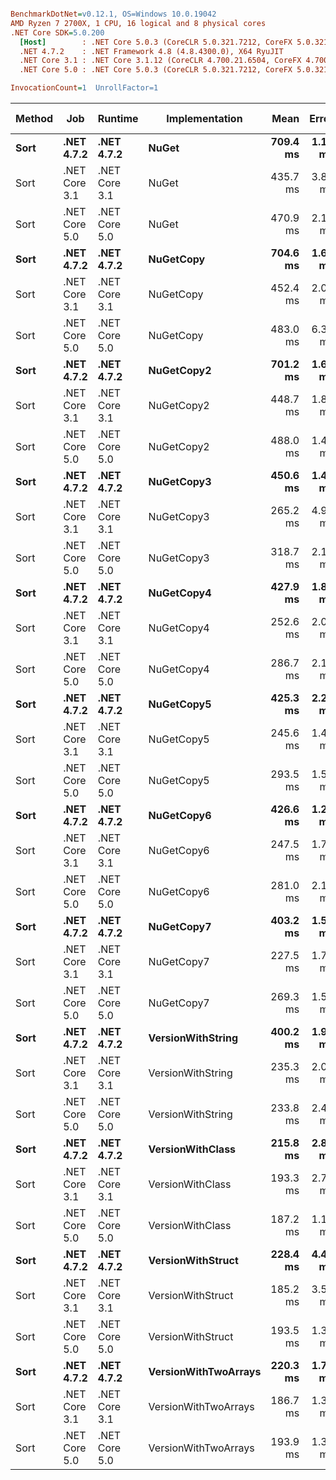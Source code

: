 ``` ini

BenchmarkDotNet=v0.12.1, OS=Windows 10.0.19042
AMD Ryzen 7 2700X, 1 CPU, 16 logical and 8 physical cores
.NET Core SDK=5.0.200
  [Host]        : .NET Core 5.0.3 (CoreCLR 5.0.321.7212, CoreFX 5.0.321.7212), X64 RyuJIT
  .NET 4.7.2    : .NET Framework 4.8 (4.8.4300.0), X64 RyuJIT
  .NET Core 3.1 : .NET Core 3.1.12 (CoreCLR 4.700.21.6504, CoreFX 4.700.21.6905), X64 RyuJIT
  .NET Core 5.0 : .NET Core 5.0.3 (CoreCLR 5.0.321.7212, CoreFX 5.0.321.7212), X64 RyuJIT

InvocationCount=1  UnrollFactor=1  

```
| Method |           Job |       Runtime |       Implementation |     Mean |   Error |  StdDev |   Median |       Gen 0 | Gen 1 | Gen 2 |  Allocated |
|------- |-------------- |-------------- |--------------------- |---------:|--------:|--------:|---------:|------------:|------:|------:|-----------:|
|   **Sort** |    **.NET 4.7.2** |    **.NET 4.7.2** |                **NuGet** | **709.4 ms** | **1.17 ms** | **1.04 ms** | **709.6 ms** | **111000.0000** |     **-** |     **-** | **87636256 B** |
|   Sort | .NET Core 3.1 | .NET Core 3.1 |                NuGet | 435.7 ms | 3.89 ms | 3.64 ms | 435.4 ms |  20000.0000 |     - |     - | 87373056 B |
|   Sort | .NET Core 5.0 | .NET Core 5.0 |                NuGet | 470.9 ms | 2.15 ms | 1.80 ms | 471.4 ms |  20000.0000 |     - |     - | 87373592 B |
|   **Sort** |    **.NET 4.7.2** |    **.NET 4.7.2** |            **NuGetCopy** | **704.6 ms** | **1.67 ms** | **1.39 ms** | **704.4 ms** | **111000.0000** |     **-** |     **-** | **87636256 B** |
|   Sort | .NET Core 3.1 | .NET Core 3.1 |            NuGetCopy | 452.4 ms | 2.07 ms | 1.93 ms | 451.9 ms |  20000.0000 |     - |     - | 87373056 B |
|   Sort | .NET Core 5.0 | .NET Core 5.0 |            NuGetCopy | 483.0 ms | 6.37 ms | 5.96 ms | 485.0 ms |  20000.0000 |     - |     - | 87373720 B |
|   **Sort** |    **.NET 4.7.2** |    **.NET 4.7.2** |           **NuGetCopy2** | **701.2 ms** | **1.60 ms** | **1.42 ms** | **701.2 ms** | **111000.0000** |     **-** |     **-** | **87636256 B** |
|   Sort | .NET Core 3.1 | .NET Core 3.1 |           NuGetCopy2 | 448.7 ms | 1.83 ms | 1.62 ms | 448.6 ms |  20000.0000 |     - |     - | 87373056 B |
|   Sort | .NET Core 5.0 | .NET Core 5.0 |           NuGetCopy2 | 488.0 ms | 1.45 ms | 1.21 ms | 488.2 ms |  20000.0000 |     - |     - | 87373752 B |
|   **Sort** |    **.NET 4.7.2** |    **.NET 4.7.2** |           **NuGetCopy3** | **450.6 ms** | **1.43 ms** | **1.12 ms** | **451.1 ms** |           **-** |     **-** |     **-** |     **8192 B** |
|   Sort | .NET Core 3.1 | .NET Core 3.1 |           NuGetCopy3 | 265.2 ms | 4.95 ms | 4.63 ms | 263.5 ms |           - |     - |     - |       64 B |
|   Sort | .NET Core 5.0 | .NET Core 5.0 |           NuGetCopy3 | 318.7 ms | 2.18 ms | 2.04 ms | 317.9 ms |           - |     - |     - |      600 B |
|   **Sort** |    **.NET 4.7.2** |    **.NET 4.7.2** |           **NuGetCopy4** | **427.9 ms** | **1.81 ms** | **1.69 ms** | **427.8 ms** |           **-** |     **-** |     **-** |     **8192 B** |
|   Sort | .NET Core 3.1 | .NET Core 3.1 |           NuGetCopy4 | 252.6 ms | 2.02 ms | 1.89 ms | 252.1 ms |           - |     - |     - |       64 B |
|   Sort | .NET Core 5.0 | .NET Core 5.0 |           NuGetCopy4 | 286.7 ms | 2.19 ms | 2.05 ms | 286.0 ms |           - |     - |     - |      600 B |
|   **Sort** |    **.NET 4.7.2** |    **.NET 4.7.2** |           **NuGetCopy5** | **425.3 ms** | **2.20 ms** | **1.95 ms** | **425.5 ms** |           **-** |     **-** |     **-** |     **8192 B** |
|   Sort | .NET Core 3.1 | .NET Core 3.1 |           NuGetCopy5 | 245.6 ms | 1.42 ms | 1.19 ms | 245.3 ms |           - |     - |     - |       64 B |
|   Sort | .NET Core 5.0 | .NET Core 5.0 |           NuGetCopy5 | 293.5 ms | 1.59 ms | 1.41 ms | 293.6 ms |           - |     - |     - |      600 B |
|   **Sort** |    **.NET 4.7.2** |    **.NET 4.7.2** |           **NuGetCopy6** | **426.6 ms** | **1.24 ms** | **1.16 ms** | **426.5 ms** |           **-** |     **-** |     **-** |     **8192 B** |
|   Sort | .NET Core 3.1 | .NET Core 3.1 |           NuGetCopy6 | 247.5 ms | 1.74 ms | 1.54 ms | 247.5 ms |           - |     - |     - |       64 B |
|   Sort | .NET Core 5.0 | .NET Core 5.0 |           NuGetCopy6 | 281.0 ms | 2.10 ms | 1.96 ms | 280.9 ms |           - |     - |     - |      600 B |
|   **Sort** |    **.NET 4.7.2** |    **.NET 4.7.2** |           **NuGetCopy7** | **403.2 ms** | **1.53 ms** | **1.35 ms** | **403.2 ms** |           **-** |     **-** |     **-** |     **8192 B** |
|   Sort | .NET Core 3.1 | .NET Core 3.1 |           NuGetCopy7 | 227.5 ms | 1.71 ms | 1.60 ms | 227.4 ms |           - |     - |     - |       64 B |
|   Sort | .NET Core 5.0 | .NET Core 5.0 |           NuGetCopy7 | 269.3 ms | 1.51 ms | 1.41 ms | 269.5 ms |           - |     - |     - |      600 B |
|   **Sort** |    **.NET 4.7.2** |    **.NET 4.7.2** |    **VersionWithString** | **400.2 ms** | **1.98 ms** | **1.76 ms** | **399.9 ms** |           **-** |     **-** |     **-** |     **8192 B** |
|   Sort | .NET Core 3.1 | .NET Core 3.1 |    VersionWithString | 235.3 ms | 2.05 ms | 1.92 ms | 235.0 ms |           - |     - |     - |      360 B |
|   Sort | .NET Core 5.0 | .NET Core 5.0 |    VersionWithString | 233.8 ms | 2.45 ms | 2.17 ms | 232.9 ms |           - |     - |     - |      352 B |
|   **Sort** |    **.NET 4.7.2** |    **.NET 4.7.2** |     **VersionWithClass** | **215.8 ms** | **2.82 ms** | **2.63 ms** | **216.2 ms** |           **-** |     **-** |     **-** |     **8192 B** |
|   Sort | .NET Core 3.1 | .NET Core 3.1 |     VersionWithClass | 193.3 ms | 2.76 ms | 2.31 ms | 192.3 ms |           - |     - |     - |       64 B |
|   Sort | .NET Core 5.0 | .NET Core 5.0 |     VersionWithClass | 187.2 ms | 1.11 ms | 0.98 ms | 187.4 ms |           - |     - |     - |      352 B |
|   **Sort** |    **.NET 4.7.2** |    **.NET 4.7.2** |    **VersionWithStruct** | **228.4 ms** | **4.47 ms** | **5.97 ms** | **227.3 ms** |           **-** |     **-** |     **-** |     **8192 B** |
|   Sort | .NET Core 3.1 | .NET Core 3.1 |    VersionWithStruct | 185.2 ms | 3.56 ms | 5.22 ms | 182.5 ms |           - |     - |     - |       64 B |
|   Sort | .NET Core 5.0 | .NET Core 5.0 |    VersionWithStruct | 193.5 ms | 1.30 ms | 1.01 ms | 193.4 ms |           - |     - |     - |      352 B |
|   **Sort** |    **.NET 4.7.2** |    **.NET 4.7.2** | **VersionWithTwoArrays** | **220.3 ms** | **1.73 ms** | **1.53 ms** | **220.2 ms** |           **-** |     **-** |     **-** |     **8192 B** |
|   Sort | .NET Core 3.1 | .NET Core 3.1 | VersionWithTwoArrays | 186.7 ms | 1.31 ms | 1.23 ms | 186.5 ms |           - |     - |     - |       64 B |
|   Sort | .NET Core 5.0 | .NET Core 5.0 | VersionWithTwoArrays | 193.9 ms | 1.35 ms | 1.26 ms | 193.6 ms |           - |     - |     - |      352 B |
